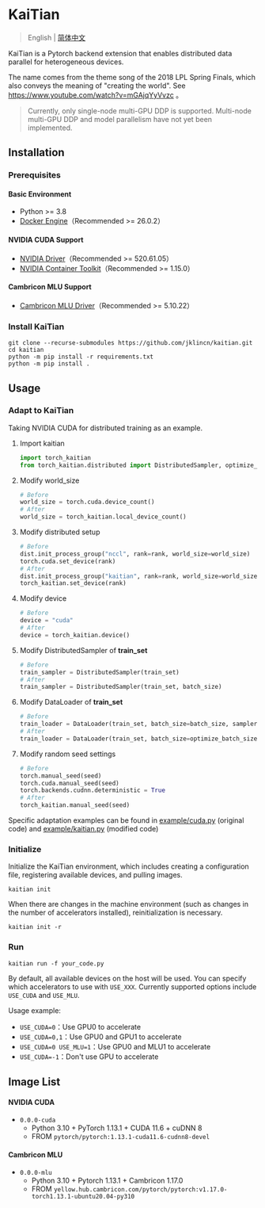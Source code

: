 # KaiTian

> English | [简体中文](README_CN.md)

KaiTian is a Pytorch backend extension that enables distributed data parallel for heterogeneous devices.

The name comes from the theme song of the 2018 LPL Spring Finals, which also conveys the meaning of "creating the world". See https://www.youtube.com/watch?v=mGAjqYyVvzc 。

> Currently, only single-node multi-GPU DDP is supported. Multi-node multi-GPU DDP and model parallelism have not yet been implemented.

## Installation

### Prerequisites

#### Basic Environment

- Python >= 3.8
- [Docker Engine](https://docs.docker.com/engine/install/)（Recommended >= 26.0.2）

#### NVIDIA CUDA Support

- [NVIDIA Driver](https://www.nvidia.com/Download/Find.aspx)（Recommended >= 520.61.05）
- [NVIDIA Container Toolkit](https://docs.nvidia.com/datacenter/cloud-native/container-toolkit/latest/install-guide.html)（Recommended >= 1.15.0）

#### Cambricon MLU Support

- [Cambricon MLU Driver](https://sdk.cambricon.com/download?component_name=Driver)（Recommended >= 5.10.22）

### Install KaiTian

```
git clone --recurse-submodules https://github.com/jklincn/kaitian.git
cd kaitian
python -m pip install -r requirements.txt
python -m pip install .
```

## Usage

### Adapt to KaiTian

Taking NVIDIA CUDA for distributed training as an example.

1. Import kaitian

   ```python
   import torch_kaitian
   from torch_kaitian.distributed import DistributedSampler, optimize_batch_size
   ```

2. Modify world_size

   ```python
   # Before
   world_size = torch.cuda.device_count()
   # After
   world_size = torch_kaitian.local_device_count()
   ```

3. Modify distributed setup

   ```python
   # Before
   dist.init_process_group("nccl", rank=rank, world_size=world_size)
   torch.cuda.set_device(rank)
   # After
   dist.init_process_group("kaitian", rank=rank, world_size=world_size)
   torch_kaitian.set_device(rank)
   ```

4. Modify device

   ```python
   # Before
   device = "cuda"
   # After
   device = torch_kaitian.device()
   ```

5. Modify DistributedSampler of **train_set** 

   ```python
   # Before
   train_sampler = DistributedSampler(train_set)
   # After
   train_sampler = DistributedSampler(train_set, batch_size)
   ```

6. Modify DataLoader of **train_set** 

   ```python
   # Before
   train_loader = DataLoader(train_set, batch_size=batch_size, sampler=train_sampler, num_workers=2)
   # After
   train_loader = DataLoader(train_set, batch_size=optimize_batch_size(batch_size), sampler=train_sampler, num_workers=2)
   ```

7. Modify random seed settings

   ```python
   # Before
   torch.manual_seed(seed)
   torch.cuda.manual_seed(seed)
   torch.backends.cudnn.deterministic = True
   # After
   torch_kaitian.manual_seed(seed)
   ```

Specific adaptation examples can be found in [example/cuda.py](example/cuda.py) (original code) and [example/kaitian.py](example/kaitian.py) (modified code)

### Initialize

Initialize the KaiTian environment, which includes creating a configuration file, registering available devices, and pulling images.

```
kaitian init
```

When there are changes in the machine environment (such as changes in the number of accelerators installed), reinitialization is necessary.

```
kaitian init -r
```

### Run

```
kaitian run -f your_code.py
```

By default, all available devices on the host will be used. You can specify which accelerators to use with `USE_XXX`. Currently supported options include `USE_CUDA` and `USE_MLU`.

Usage example:

- `USE_CUDA=0`：Use GPU0 to accelerate
- `USE_CUDA=0,1`：Use GPU0 and GPU1 to accelerate
- `USE_CUDA=0 USE_MLU=1`：Use GPU0 and MLU1 to accelerate
- `USE_CUDA=-1`：Don't use GPU to accelerate

## Image List

#### NVIDIA CUDA

- `0.0.0-cuda`
  - Python 3.10 + PyTorch 1.13.1 + CUDA 11.6 + cuDNN 8
  - FROM `pytorch/pytorch:1.13.1-cuda11.6-cudnn8-devel`

#### Cambricon MLU

- `0.0.0-mlu`
  - Python 3.10 + Pytorch 1.13.1 + Cambricon 1.17.0
  - FROM `yellow.hub.cambricon.com/pytorch/pytorch:v1.17.0-torch1.13.1-ubuntu20.04-py310`